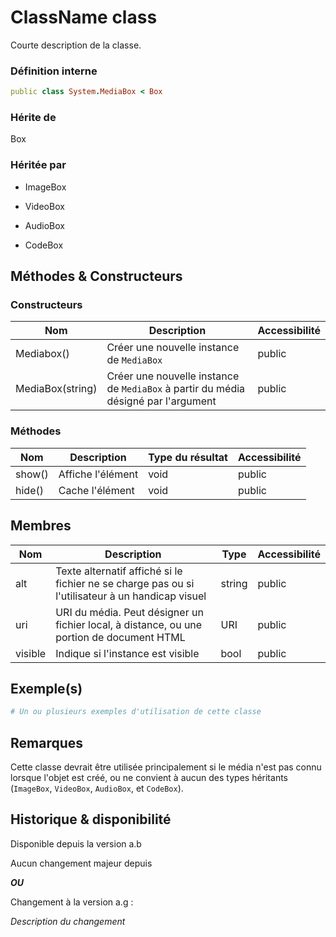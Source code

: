 # ClassName class

Courte description de la classe.

### Définition interne

```ruby
public class System.MediaBox < Box
```

### Hérite de

Box

### Héritée par

- ImageBox

- VideoBox

- AudioBox

- CodeBox



## Méthodes & Constructeurs

### Constructeurs

| Nom              | Description                                                                        | Accessibilité |
| ---------------- | ---------------------------------------------------------------------------------- | ------------- |
| Mediabox()       | Créer une nouvelle instance de `MediaBox`                                          | public        |
| MediaBox(string) | Créer une nouvelle instance de `MediaBox` à partir du média désigné par l'argument | public        |

### Méthodes

| Nom    | Description       | Type du résultat | Accessibilité |
| ------ | ----------------- | ---------------- | ------------- |
| show() | Affiche l'élément | void             | public        |
| hide() | Cache l'élément   | void             | public        |

## Membres

| Nom     | Description                                                                                       | Type   | Accessibilité |
| ------- | ------------------------------------------------------------------------------------------------- | ------ | ------------- |
| alt     | Texte alternatif affiché si le fichier ne se charge pas ou si l'utilisateur à un handicap visuel  | string | public        |
| uri     | URI du média. Peut désigner un fichier local, à distance, ou une portion de document HTML         | URI    | public        |
| visible | Indique si l'instance est visible                                                                 | bool   | public        |

## Exemple(s)

```ruby
# Un ou plusieurs exemples d'utilisation de cette classe
```

## Remarques

Cette classe devrait être utilisée principalement si le média n'est pas connu lorsque l'objet est créé, ou ne convient à aucun des types héritants (`ImageBox`, `VideoBox`, `AudioBox`, et `CodeBox`).

## Historique & disponibilité

Disponible depuis la version a.b

Aucun changement majeur depuis

***OU***

Changement à la version a.g :

*Description du changement*
